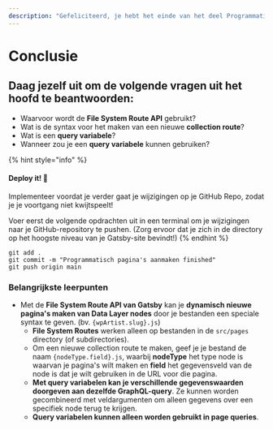 ```yaml
---
description: "Gefeliciteerd, je hebt het einde van het deel Programmatisch pagina's maken behaald! \U0001F973Neem even de tijd om terug te denken aan wat je tot nu toe hebt geleerd."
---
```


# Conclusie

## Daag jezelf uit om de volgende vragen uit het hoofd te beantwoorden:

* Waarvoor wordt de **File System Route API** gebruikt? 
* Wat is de syntax voor het maken van een nieuwe **collection route**? 
* Wat is een **query variabele**? 
* Wanneer zou je een **query variabele** kunnen gebruiken?

{% hint style="info" %}
#### Deploy it! 🚀

Implementeer voordat je verder gaat je wijzigingen op je GitHub Repo, zodat je je voortgang niet kwijtspeelt!

Voer eerst de volgende opdrachten uit in een terminal om je wijzigingen naar je GitHub-repository te pushen. \(Zorg ervoor dat je zich in de directory op het hoogste niveau van je Gatsby-site bevindt!\)
{% endhint %}

```text
git add .
git commit -m "Programmatisch pagina's aanmaken finished"
git push origin main
```

### Belangrijkste leerpunten

* Met de **File System Route API van Gatsby** kan je **dynamisch nieuwe pagina's maken van Data Layer nodes** door je bestanden een speciale syntax te geven. \(bv. `{wpArtist.slug}.js`\)
  * **File System Routes** werken alleen op bestanden in de `src/pages` directory \(of subdirectories\). 
  * Om een nieuwe collection route te maken, geef je je bestand de naam `{nodeType.field}.js`, waarbij **nodeType** het type node is waarvan je pagina's wilt maken en **field** het gegevensveld van de node is dat je wilt gebruiken in de URL voor die pagina. 
  * **Met query variabelen kan je verschillende gegevenswaarden doorgeven aan dezelfde GraphQL-query**. Ze kunnen worden gecombineerd met veldargumenten om alleen gegevens over een specifiek node terug te krijgen.
  * **Query variabelen kunnen alleen worden gebruikt in page queries**.

